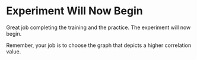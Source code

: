 # Experiment Will Now Begin
Great job completing the training and the practice. The experiment will now begin.

Remember, your job is to choose the graph that depicts a higher correlation value.